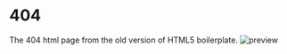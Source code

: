 # 404
The 404 html page from the old version of HTML5 boilerplate.
![preview](https://cloud.githubusercontent.com/assets/1572632/12410318/5f594e7a-bea6-11e5-8498-fa7427ac7a2b.png)
